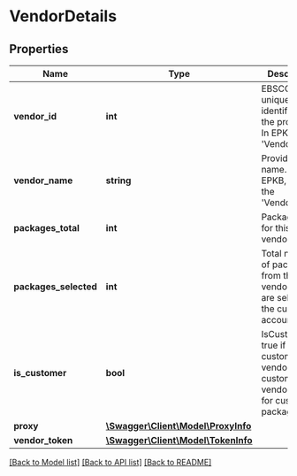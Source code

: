 # VendorDetails

## Properties
Name | Type | Description | Notes
------------ | ------------- | ------------- | -------------
**vendor_id** | **int** | EBSCO KB&#x27;s unique identifier for the provider.  In EPKB, this is &#x27;VendorID&#x27;. | 
**vendor_name** | **string** | Provider name.  In EPKB, this is the &#x27;VendorName&#x27;. | 
**packages_total** | **int** | Package total for this vendor. | [optional] 
**packages_selected** | **int** | Total number of packages from the vendor that are selected in the customer&#x27;s account. | [optional] 
**is_customer** | **bool** | IsCustomer is true if a customer is a vendor.  The customer vendor is used for custom packages. | [optional] 
**proxy** | [**\Swagger\Client\Model\ProxyInfo**](ProxyInfo.md) |  | [optional] 
**vendor_token** | [**\Swagger\Client\Model\TokenInfo**](TokenInfo.md) |  | [optional] 

[[Back to Model list]](../README.md#documentation-for-models) [[Back to API list]](../README.md#documentation-for-api-endpoints) [[Back to README]](../README.md)


